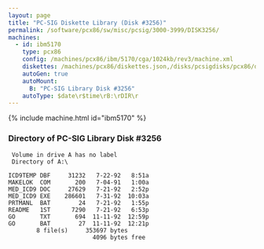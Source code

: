 ```yaml
---
layout: page
title: "PC-SIG Diskette Library (Disk #3256)"
permalink: /software/pcx86/sw/misc/pcsig/3000-3999/DISK3256/
machines:
  - id: ibm5170
    type: pcx86
    config: /machines/pcx86/ibm/5170/cga/1024kb/rev3/machine.xml
    diskettes: /machines/pcx86/diskettes.json,/disks/pcsigdisks/pcx86/diskettes.json
    autoGen: true
    autoMount:
      B: "PC-SIG Library Disk #3256"
    autoType: $date\r$time\rB:\rDIR\r
---
```


{% include machine.html id="ibm5170" %}

### Directory of PC-SIG Library Disk #3256

     Volume in drive A has no label
     Directory of A:\

    ICD9TEMP DBF     31232   7-22-92   8:51a
    MAKELOK  COM       200   7-04-91   1:00a
    MED_ICD9 DOC     27629   7-21-92   2:52p
    MED_ICD9 EXE    286601   7-31-92  10:03a
    PRTMANL  BAT        24   7-21-92   1:55p
    README   1ST      7290   7-21-92   6:53p
    GO       TXT       694  11-11-92  12:59p
    GO       BAT        27  11-11-92  12:21p
            8 file(s)     353697 bytes
                            4096 bytes free
